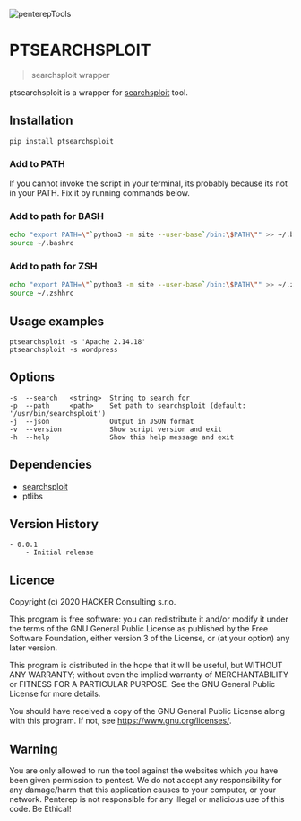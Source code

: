 ![penterepTools](https://www.penterep.com/external/penterepToolsLogo.png)

# PTSEARCHSPLOIT
> searchsploit wrapper

ptsearchsploit is a wrapper for [searchsploit](https://github.com/offensive-security/exploitdb) tool.

## Installation

```
pip install ptsearchsploit
```

### Add to PATH

If you cannot invoke the script in your terminal, its probably because its not in your PATH. Fix it by running commands below.

### Add to path for BASH
```bash
echo "export PATH=\"`python3 -m site --user-base`/bin:\$PATH\"" >> ~/.bashrc
source ~/.bashrc
```

### Add to path for ZSH
```bash
echo "export PATH=\"`python3 -m site --user-base`/bin:\$PATH\"" >> ~/.zshhrc
source ~/.zshhrc
```

## Usage examples
```
ptsearchsploit -s 'Apache 2.14.18'
ptsearchsploit -s wordpress
```

## Options
```
-s  --search   <string>  String to search for
-p  --path     <path>    Set path to searchsploit (default: '/usr/bin/searchsploit')
-j  --json               Output in JSON format
-v  --version            Show script version and exit
-h  --help               Show this help message and exit
```

## Dependencies
   - [searchsploit](https://github.com/offensive-security/exploitdb)
   - ptlibs

## Version History
```
- 0.0.1
    - Initial release
```

## Licence

Copyright (c) 2020 HACKER Consulting s.r.o.

This program is free software: you can redistribute it and/or modify it under the terms of the GNU General Public License as published by the Free Software Foundation, either version 3 of the License, or (at your option) any later version.

This program is distributed in the hope that it will be useful, but WITHOUT ANY WARRANTY; without even the implied warranty of MERCHANTABILITY or FITNESS FOR A PARTICULAR PURPOSE. See the GNU General Public License for more details.

You should have received a copy of the GNU General Public License along with this program. If not, see https://www.gnu.org/licenses/.


## Warning

You are only allowed to run the tool against the websites which
you have been given permission to pentest. We do not accept any
responsibility for any damage/harm that this application causes to your
computer, or your network. Penterep is not responsible for any illegal
or malicious use of this code. Be Ethical!